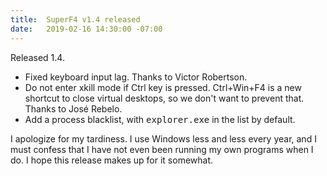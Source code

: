 ```yaml
---
title:  SuperF4 v1.4 released
date:   2019-02-16 14:30:00 -07:00
---
```

Released 1.4.

- Fixed keyboard input lag. Thanks to Victor Robertson.
- Do not enter xkill mode if Ctrl key is pressed. Ctrl+Win+F4 is a new shortcut to close virtual desktops, so we don't want to prevent that. Thanks to José Rebelo.
- Add a process blacklist, with <tt>explorer.exe</tt> in the list by default.

I apologize for my tardiness. I use Windows less and less every year, and I must confess that I have not even been running my own programs when I do. I hope this release makes up for it somewhat.

